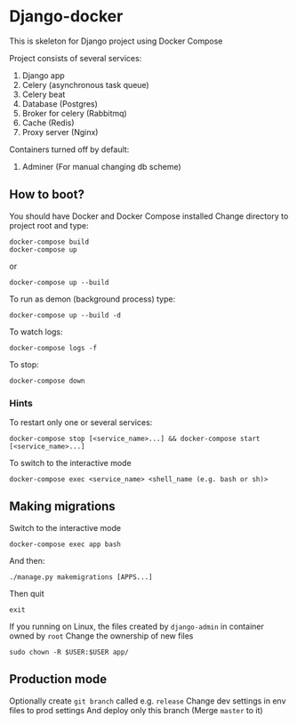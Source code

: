 # Django-docker

This is skeleton for Django project using Docker Compose

Project consists of several services:
1. Django app
2. Celery (asynchronous task queue)
3. Celery beat
4. Database (Postgres)
5. Broker for celery (Rabbitmq)
6. Cache (Redis)
7. Proxy server (Nginx)

Containers turned off by default:
1. Adminer (For manual changing db scheme)

## How to boot?

You should have Docker and Docker Compose installed
Change directory to project root and type:
```
docker-compose build
docker-compose up
```
or
```
docker-compose up --build
```

To run as demon (background process) type:
```
docker-compose up --build -d
```

To watch logs:
```
docker-compose logs -f
```

To stop:
```
docker-compose down
```

### Hints
To restart only one or several services:
```
docker-compose stop [<service_name>...] && docker-compose start [<service_name>...]
```

To switch to the interactive mode
```
docker-compose exec <service_name> <shell_name (e.g. bash or sh)>
```
## Making migrations

Switch to the interactive mode
```
docker-compose exec app bash
```

And then:

```
./manage.py makemigrations [APPS...]
```

Then quit
```
exit
```
If you running on Linux, the files created by ```django-admin``` in container owned by ```root```
Change the ownership of new files
```
sudo chown -R $USER:$USER app/
```

## Production mode
Optionally create ```git branch``` called e.g. ```release```
Change dev settings in env files to prod settings
And deploy only this branch (Merge ```master``` to it)

